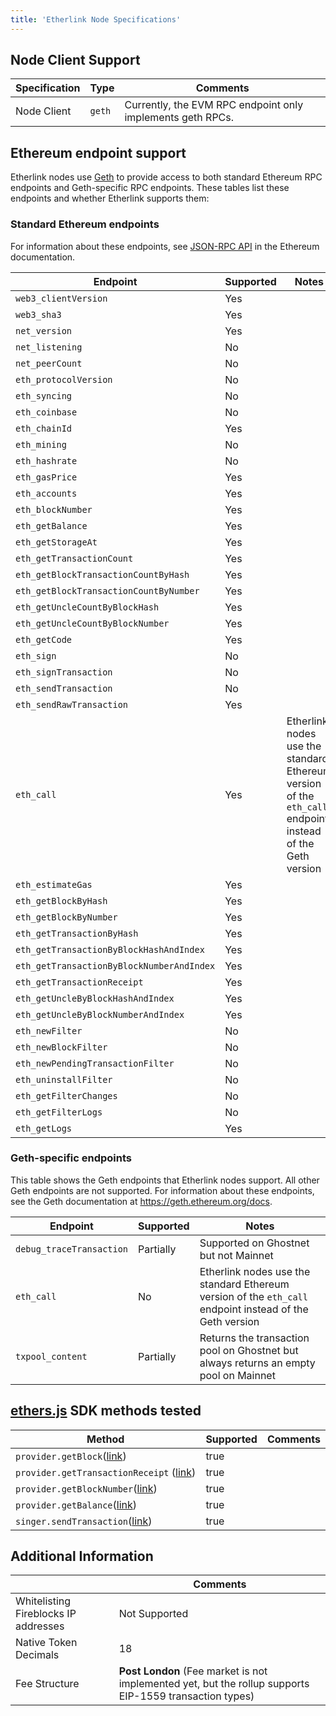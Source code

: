 ```yaml
---
title: 'Etherlink Node Specifications'
---
```


## Node Client Support

| Specification | Type   | Comments                                                   |
| ------------- | ------ | ---------------------------------------------------------- |
| Node Client   | `geth` | Currently, the EVM RPC endpoint only implements geth RPCs. |

## Ethereum endpoint support

Etherlink nodes use [Geth](https://geth.ethereum.org/) to provide access to both standard Ethereum RPC endpoints and Geth-specific RPC endpoints.
These tables list these endpoints and whether Etherlink supports them:

### Standard Ethereum endpoints

For information about these endpoints, see [JSON-RPC API](https://ethereum.org/en/developers/docs/apis/json-rpc) in the Ethereum documentation.

Endpoint | Supported | Notes
--- | --- | ---
`web3_clientVersion` | Yes |
`web3_sha3` | Yes |
`net_version` | Yes |
`net_listening` | No |
`net_peerCount` | No |
`eth_protocolVersion` | No |
`eth_syncing` | No |
`eth_coinbase` | No |
`eth_chainId` | Yes |
`eth_mining` | No |
`eth_hashrate` | No |
`eth_gasPrice` | Yes |
`eth_accounts` | Yes |
`eth_blockNumber` | Yes |
`eth_getBalance` | Yes |
`eth_getStorageAt` | Yes |
`eth_getTransactionCount` | Yes |
`eth_getBlockTransactionCountByHash` | Yes |
`eth_getBlockTransactionCountByNumber` | Yes |
`eth_getUncleCountByBlockHash` | Yes |
`eth_getUncleCountByBlockNumber` | Yes |
`eth_getCode` | Yes |
`eth_sign` | No |
`eth_signTransaction` | No |
`eth_sendTransaction` | No |
`eth_sendRawTransaction` | Yes |
`eth_call` | Yes | Etherlink nodes use the standard Ethereum version of the `eth_call` endpoint instead of the Geth version
`eth_estimateGas` | Yes |
`eth_getBlockByHash` | Yes |
`eth_getBlockByNumber` | Yes |
`eth_getTransactionByHash` | Yes |
`eth_getTransactionByBlockHashAndIndex` | Yes |
`eth_getTransactionByBlockNumberAndIndex` | Yes |
`eth_getTransactionReceipt` | Yes |
`eth_getUncleByBlockHashAndIndex` | Yes |
`eth_getUncleByBlockNumberAndIndex` | Yes |
`eth_newFilter` | No |
`eth_newBlockFilter` | No |
`eth_newPendingTransactionFilter` | No |
`eth_uninstallFilter` | No |
`eth_getFilterChanges` | No |
`eth_getFilterLogs` | No |
`eth_getLogs` | Yes |

### Geth-specific endpoints

This table shows the Geth endpoints that Etherlink nodes support.
All other Geth endpoints are not supported.
For information about these endpoints, see the Geth documentation at https://geth.ethereum.org/docs.

Endpoint | Supported | Notes
--- | --- | ---
`debug_traceTransaction` | Partially | Supported on Ghostnet but not Mainnet
`eth_call` | No | Etherlink nodes use the standard Ethereum version of the `eth_call` endpoint instead of the Geth version
`txpool_content` | Partially | Returns the transaction pool on Ghostnet but always returns an empty pool on Mainnet

## [ethers.js](https://docs.ethers.org/v6/) SDK methods tested

<table><thead><tr><th width="366.3333333333333">Method</th><th data-type="checkbox">Supported</th><th>Comments</th></tr></thead><tbody><tr><td><code>provider.getBlock</code>(<a href="https://docs.ethers.org/v6/api/providers/#Provider-getBlock">link</a>)</td><td>true</td><td></td></tr><tr><td><code>provider.getTransactionReceipt</code> (<a href="https://docs.ethers.org/v6/api/providers/#Provider-getTransactionReceipt">link</a>)</td><td>true</td><td></td></tr><tr><td><code>provider.getBlockNumber</code>(<a href="https://docs.ethers.org/v6/api/providers/#Provider-getBlockNumber">link</a>)</td><td>true</td><td></td></tr><tr><td><code>provider.getBalance</code>(<a href="https://docs.ethers.org/v6/api/providers/#Provider-getBalance">link</a>)</td><td>true</td><td></td></tr><tr><td><code>singer.sendTransaction</code>(<a href="https://docs.ethers.org/v6/api/providers/#Signer-sendTransaction">link</a>)</td><td>true</td><td></td></tr></tbody></table>

## Additional Information

|                                      | Comments                                                                                                |
| ------------------------------------ | ------------------------------------------------------------------------------------------------------- |
| Whitelisting Fireblocks IP addresses | Not Supported                                                                                           |
| Native Token Decimals                | 18                                                                                                      |
| Fee Structure                        | **Post London** (Fee market is not implemented yet, but the rollup supports EIP-1559 transaction types) |
